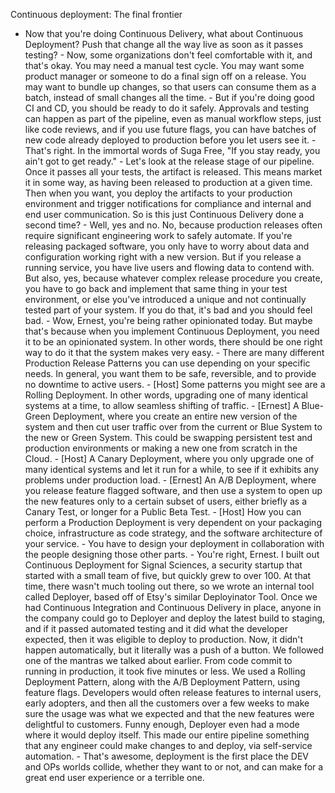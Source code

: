 Continuous deployment: The final frontier
- Now that you're doing Continuous Delivery, what about Continuous Deployment? Push that change all the way live as soon as it passes testing? - Now, some organizations don't feel comfortable with it, and that's okay. You may need a manual test cycle. You may want some product manager or someone to do a final sign off on a release. You may want to bundle up changes, so that users can consume them as a batch, instead of small changes all the time. - But if you're doing good CI and CD, you should be ready to do it safely. Approvals and testing can happen as part of the pipeline, even as manual workflow steps, just like code reviews, and if you use future flags, you can have batches of new code already deployed to production before you let users see it. - That's right. In the immortal words of Suga Free, "If you stay ready, you ain't got to get ready." - Let's look at the release stage of our pipeline. Once it passes all your tests, the artifact is released. This means market it in some way, as having been released to production at a given time. Then when you want, you deploy the artifacts to your production environment and trigger notifications for compliance and internal and end user communication. So is this just Continuous Delivery done a second time? - Well, yes and no. No, because production releases often require significant engineering work to safely automate. If you're releasing packaged software, you only have to worry about data and configuration working right with a new version. But if you release a running service, you have live users and flowing data to contend with. But also, yes, because whatever complex release procedure you create, you have to go back and implement that same thing in your test environment, or else you've introduced a unique and not continually tested part of your system. If you do that, it's bad and you should feel bad. - Wow, Ernest, you're being rather opinionated today. But maybe that's because when you implement Continuous Deployment, you need it to be an opinionated system. In other words, there should be one right way to do it that the system makes very easy. - There are many different Production Release Patterns you can use depending on your specific needs. In general, you want them to be safe, reversible, and to provide no downtime to active users. - [Host] Some patterns you might see are a Rolling Deployment. In other words, upgrading one of many identical systems at a time, to allow seamless shifting of traffic. - [Ernest] A Blue-Green Deployment, where you create an entire new version of the system and then cut user traffic over from the current or Blue System to the new or Green System. This could be swapping persistent test and production environments or making a new one from scratch in the Cloud. - [Host] A Canary Deployment, where you only upgrade one of many identical systems and let it run for a while, to see if it exhibits any problems under production load. - [Ernest] An A/B Deployment, where you release feature flagged software, and then use a system to open up the new features only to a certain subset of users, either briefly as a Canary Test, or longer for a Public Beta Test. - [Host] How you can perform a Production Deployment is very dependent on your packaging choice, infrastructure as code strategy, and the software architecture of your service. - You have to design your deployment in collaboration with the people designing those other parts. - You're right, Ernest. I built out Continuous Deployment for Signal Sciences, a security startup that started with a small team of five, but quickly grew to over 100. At that time, there wasn't much tooling out there, so we wrote an internal tool called Deployer, based off of Etsy's similar Deployinator Tool. Once we had Continuous Integration and Continuous Delivery in place, anyone in the company could go to Deployer and deploy the latest build to staging, and if it passed automated testing and it did what the developer expected, then it was eligible to deploy to production. Now, it didn't happen automatically, but it literally was a push of a button. We followed one of the mantras we talked about earlier. From code commit to running in production, it took five minutes or less. We used a Rolling Deployment Pattern, along with the A/B Deployment Pattern, using feature flags. Developers would often release features to internal users, early adopters, and then all the customers over a few weeks to make sure the usage was what we expected and that the new features were delightful to customers. Funny enough, Deployer even had a mode where it would deploy itself. This made our entire pipeline something that any engineer could make changes to and deploy, via self-service automation. - That's awesome, deployment is the first place the DEV and OPs worlds collide, whether they want to or not, and can make for a great end user experience or a terrible one.